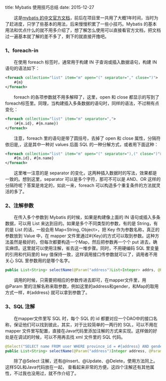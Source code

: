 title: Mybatis 使用技巧总结
date: 2015-12-27


&emsp;&emsp;这是[mybatis 的中文官方文档](http://mybatis.org/mybatis-3/zh/)，前后在项目里一共用了大概1年时间，当时为了赶进度，只学了些基本的用法，后来慢慢积累了一些小技巧。Mybatis 的基本用法和优点什么的就不用多介绍了，想了解怎么使用可以直接看官方文档，把文档过一遍基本就了解的差不多了，剩下的就直接开撸吧。
### 1、foreach-in
&emsp;&emsp;在使用 foreach 标签时，通常用于构建 IN 子查询或插入数据语句，构建 IN 语句的语法如下：
``` xml
<foreach collection="list" item="m" open="(" separator="," close=")">
    #{m}
</foreach>
```
&emsp;&emsp;foreach 的各项参数就不用多解释了，这里，open 和 close 都显示的写到了foreach标签里。同理，当构建插入多条数据的语句时，同样的语法，不过稍有点变化：
```xml
<foreach collection="list" item="m" separator=",">
    (#{m.id}, #{m.name})
</foreach>
```
&emsp;&emsp;注意，foreach 里的语句是带了圆括号，去掉了 open 和 close 属性，分隔符依旧是,，这是其中一种对 values 后面 SQL 的一种分解方式，或者用下面这种：
```xml
<foreach collection="list" item="m" open="(" separator="),(" close=")">
    #{m.id}, #{m.name}
</foreach>
```
&emsp;&emsp;这里唯一注意的是 separator 的变化，这两种插入数据时的写法，效果都是一致的。想到这里，separator 可以是多个字符，那可不可以是 AND、OR 这样的分隔符呢？答案是肯定的，如此一来，foreach 可以构造多个重复条件的方法就灵活的多了。

### 2、注解参数
&emsp;&emsp;在传入多个参数到 Mybatis 的时候，如果是构建像上面的 IN 语句或插入多条数据，可以用 List 来达到目的。如果是多个不同类型的参数，有的是 String，有的是 List 的话，一般会用 Map<String, Object>，把 Key 作为参数名称，真正的参数放到 Value 中，在 mapper 文件里通过#{Key}的方式可以取到参数。这种方法虽然是极好的，但每次都要构造一个Map，然后把参数再一个个 put 进去，确实麻烦。这里就可以使用注解，省去这一堆步骤。同时，不用硬编码 SQL 里变量的引用和代码里的 key 值保持一致，这样调用接口传参数就可以了，调用者不用关心 SQL 里参数用的是哪个名字。
``` java
public List<String> selectName(@Param("address")List<Integer> addrs, @Param("gender")char gds);
```
&emsp;&emsp;调用的时候，只需要把相应的参数传进去即可，在mapper文件里，用 @Param 里的注解名称来取参数，例如这里的address和gender，和Map的取用方式一样，#{address} 就可以拿到参数了。

### 3、SQL 注解
&emsp;&emsp;在mapper文件里写 SQL 时，每个 SQL 的 id 都要对应一个DAO中的接口名称，保证他们可以找到彼此，其实，对于比较简单的一两行的 SQL，可以不用在 mapper 文件里写配置，直接在Java代码里添加注解的方式来实现。这样做的好处是在调试的时候，可以不用再去找 xml 文件里的 SQL 代码。
``` java
@Select("SELECT name FROM user WHERE province_id = #{address} AND gender = #{gender}")
public List<String> selectName(@Param("address")Integer address, @Param("gender")char gender);
```
&emsp;&emsp;除了@Select 注解，还有@Insert、@Update、@Delete，使用方法同上。这样SQL和Java代码放在一起，
查看起来非常的方便。这四个注解还有其他属性，不过我也没用过，就不作介绍了。




